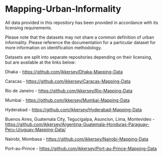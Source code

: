 # Mapping-Urban-Informality

All data provided in this repository has been provided in accordance with its licensing requirements. 

Please note that the datasets may not share a common definition of urban informality. Please reference the documentation for a particular dataset for more information on identification methodology. 

Datasets are split into separate repositories depending on their licensing, but are available at the links below:

Dhaka - https://github.com/jkkersey/Dhaka-Mapping-Data

Caracas - https://github.com/jkkersey/Caracas-Mapping-Data

Rio de Janeiro - https://github.com/jkkersey/Rio-Mapping-Data

Mumbai - https://github.com/jkkersey/Mumbai-Mapping-Data

Hyderabad - https://github.com/jkkersey/Hyderabad-Mapping-Data

Buenos Aires, Guatemala City, Tegucigalpa, Asuncion, Lima, Montevideo - https://github.com/jkkersey/Argentina-Guatemala-Honduras-Paraguay-Peru-Uruguay-Mapping-Data/

Nairobi, Mombasa - https://github.com/jkkersey/Nairobi-Mapping-Data

Port-au-Prince - https://github.com/jkkersey/Port-au-Prince-Mapping-Data
